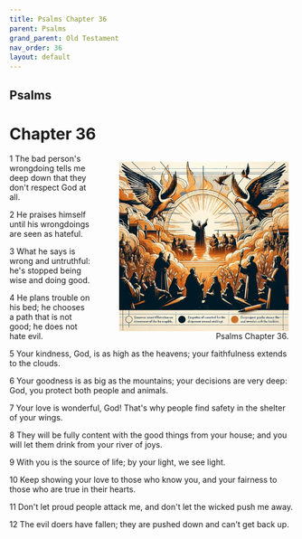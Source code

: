 ```yaml
---
title: Psalms Chapter 36
parent: Psalms
grand_parent: Old Testament
nav_order: 36
layout: default
---
```


## Psalms

# Chapter 36

<figure style="float: right; margin-right: 10px;">
    <img src="/assets/Image/Psalms/500/36.jpg" alt="Psalms Chapter 36" style="width: 300px; height: 300px; float: right;padding-left: 10px;"/>
    <figcaption style="clear: both;text-align: right;">Psalms Chapter 36.</figcaption>
</figure>
1 The bad person's wrongdoing tells me deep down that they don't respect God at all.

2 He praises himself until his wrongdoings are seen as hateful.

3 What he says is wrong and untruthful: he's stopped being wise and doing good.

4 He plans trouble on his bed; he chooses a path that is not good; he does not hate evil.

5 Your kindness, God, is as high as the heavens; your faithfulness extends to the clouds.

6 Your goodness is as big as the mountains; your decisions are very deep: God, you protect both people and animals.

7 Your love is wonderful, God! That's why people find safety in the shelter of your wings.

8 They will be fully content with the good things from your house; and you will let them drink from your river of joys.

9 With you is the source of life; by your light, we see light.

10 Keep showing your love to those who know you, and your fairness to those who are true in their hearts.

11 Don't let proud people attack me, and don't let the wicked push me away.

12 The evil doers have fallen; they are pushed down and can't get back up.


